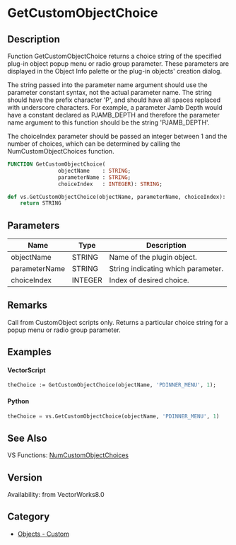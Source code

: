 # GetCustomObjectChoice

## Description
Function GetCustomObjectChoice returns a choice string of the specified plug-in object popup menu or radio group parameter.  These parameters are displayed in the Object Info palette or the plug-in objects' creation dialog.

The string passed into the parameter name argument should use the parameter constant syntax, not the actual parameter name.  The string should have the prefix character 'P', and should have all spaces replaced with underscore characters.  For example, a parameter Jamb Depth would have a constant declared as PJAMB_DEPTH and therefore the parameter name argument to this function should be the string 'PJAMB_DEPTH'. 

The choiceIndex parameter should be passed an integer between 1 and the number of choices, which can be determined by calling the NumCustomObjectChoices function.

```pascal
FUNCTION GetCustomObjectChoice(
				objectName    : STRING;
				parameterName : STRING;
				choiceIndex   : INTEGER): STRING;
```

```python
def vs.GetCustomObjectChoice(objectName, parameterName, choiceIndex):
    return STRING
```

## Parameters
|Name|Type|Description|
|---|---|---|
|objectName|STRING|Name of the plugin object.|
|parameterName|STRING|String indicating which parameter.|
|choiceIndex|INTEGER|Index of desired choice.|

## Remarks
Call from CustomObject scripts only.  Returns a particular choice string for a popup menu or radio group parameter.

## Examples
#### VectorScript ####
```pascal
theChoice := GetCustomObjectChoice(objectName, 'PDINNER_MENU', 1);
```
#### Python ####
```python
theChoice = vs.GetCustomObjectChoice(objectName, 'PDINNER_MENU', 1)
```

## See Also
VS Functions:
[NumCustomObjectChoices](NumCustomObjectChoices.md)

## Version
Availability: from VectorWorks8.0

## Category
* [Objects - Custom](../Categories/Objects%20-%20Custom.md)
